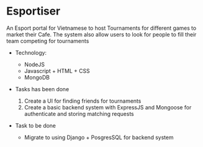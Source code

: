 # Esportiser
An Esport portal for Vietnamese to host Tournaments for different games to market their Cafe. The system also allow users to look for people to fill their team competing for tournaments 

* Technology:
  * NodeJS
  * Javascript + HTML + CSS
  * MongoDB

* Tasks has been done
  1. Create a UI for finding friends for tournaments
  2. Create a basic backend system with ExpressJS and Mongoose for authenticate and storing matching requests
 
* Task to be done
  * Migrate to using Django + PosgresSQL for backend system
  
